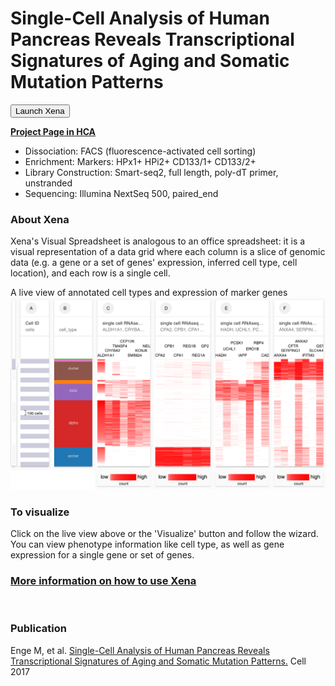 # Single-Cell Analysis of Human Pancreas Reveals Transcriptional Signatures of Aging and Somatic Mutation Patterns


<button class="cohortButton">Launch Xena</button>

**[Project Page in HCA](https://data.humancellatlas.org/explore/projects/cddab57b-6868-4be4-806f-395ed9dd635a)**

* Dissociation: FACS (fluorescence-activated cell sorting)
* Enrichment: Markers: HPx1+ HPi2+ CD133/1+ CD133/2+
* Library Construction: Smart-seq2, full length, poly-dT primer, unstranded
* Sequencing: Illumina NextSeq 500, paired_end

### About Xena
Xena's Visual Spreadsheet is analogous to an office spreadsheet: it is a visual representation of a data grid where each column is a slice of genomic data (e.g. a gene or a set of genes' expression, inferred cell type, cell location), and each row is a single cell.

A live view of annotated cell types and expression of marker genes<br>
<a href='/?columns=%5B%7B%22width%22%3A120%2C%22columnLabel%22%3A%22%22%2C%22fieldLabel%22%3A%22cell_type%22%2C%22host%22%3A%22https%3A%2F%2Fsinglecellnew.xenahubs.net%22%2C%22name%22%3A%22HCA%2Fpancrease_quake%2Finferred_cell_type.tsv%22%2C%22fields%22%3A%22cell_type%22%7D%2C%7B%22width%22%3A166%2C%22columnLabel%22%3A%22single%20cell%20RNAseq%20gene%20expression%20-%20RSEM%20expected%20count%22%2C%22fieldLabel%22%3A%22ALDH1A1%2C%20CRYBA2%2C%20TM4SF4%2C%20CEP126%2C%20SMIM24%2C%20KCNJ6%2C%20NEUROD1%22%2C%22host%22%3A%22https%3A%2F%2Fsinglecellnew.xenahubs.net%22%2C%22name%22%3A%22HCA%2Fpancrease_quake%2Frsem_gene_expected_count_gene%22%2C%22fields%22%3A%22ALDH1A1%20CRYBA2%20TM4SF4%20CEP126%20SMIM24%20KCNJ6%20NEUROD1%22%7D%2C%7B%22width%22%3A173%2C%22columnLabel%22%3A%22single%20cell%20RNAseq%20gene%20expression%20-%20RSEM%20expected%20count%22%2C%22fieldLabel%22%3A%22CPA2%2C%20CPB1%2C%20CPA1%2C%20REG1B%2C%20REG1A%2C%20GP2%22%2C%22host%22%3A%22https%3A%2F%2Fsinglecellnew.xenahubs.net%22%2C%22name%22%3A%22HCA%2Fpancrease_quake%2Frsem_gene_expected_count_gene%22%2C%22fields%22%3A%22CPA2%20CPB1%20CPA1%20REG1B%20REG1A%20GP2%22%7D%2C%7B%22width%22%3A168%2C%22columnLabel%22%3A%22single%20cell%20RNAseq%20gene%20expression%20-%20RSEM%20expected%20count%22%2C%22fieldLabel%22%3A%22HADH%2C%20UCHL1%2C%20PCSK1%2C%20IAPP%2C%20ERO1B%2C%20RBP4%2C%20CADM1%22%2C%22host%22%3A%22https%3A%2F%2Fsinglecellnew.xenahubs.net%22%2C%22name%22%3A%22HCA%2Fpancrease_quake%2Frsem_gene_expected_count_gene%22%2C%22fields%22%3A%22HADH%20UCHL1%20PCSK1%20IAPP%20ERO1B%20RBP4%20CADM1%22%7D%2C%7B%22width%22%3A155%2C%22columnLabel%22%3A%22single%20cell%20RNAseq%20gene%20expression%20-%20RSEM%20expected%20count%22%2C%22fieldLabel%22%3A%22ANXA4%2C%20SERPING1%2C%20CFTR%2C%20ANXA2%2C%20IFITM3%2C%20SLC4A4%2C%20GSTP1%22%2C%22host%22%3A%22https%3A%2F%2Fsinglecellnew.xenahubs.net%22%2C%22name%22%3A%22HCA%2Fpancrease_quake%2Frsem_gene_expected_count_gene%22%2C%22fields%22%3A%22ANXA4%20SERPING1%20CFTR%20ANXA2%20IFITM3%20SLC4A4%20GSTP1%22%7D%5D&heatmap=%7B%22showWelcome%22%3Afalse%2C%22mode%22%3A%22heatmap%22%7D'><img src="https://github.com/ucscXena/cohortMetaData/raw/master/cohort_HCA%20Human%20Pancreas/HCA%20Human%20Pancreas.png" width="800px"></a>

### To visualize
Click on the live view above or the 'Visualize' button and follow the wizard. You can view phenotype information like cell type, as well as gene expression for a single gene or set of genes.

### [More information on how to use Xena](https://ucsc-xena.gitbook.io/project/tutorials/hca-tutorial)

<br>

### Publication
Enge M, et al. [Single-Cell Analysis of Human Pancreas Reveals Transcriptional Signatures of Aging and Somatic Mutation Patterns.](https://www.ncbi.nlm.nih.gov/pubmed/28965763) Cell 2017

<br>
